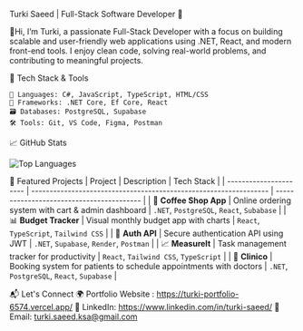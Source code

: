 Turki Saeed | Full-Stack Software Developer 🚀 

  👋Hi, I’m Turki, a passionate Full-Stack Developer with a focus on building scalable and user-friendly web applications using .NET, React, and modern front-end tools. I enjoy clean code, solving real-world problems, and contributing to meaningful projects.

🔧 Tech Stack & Tools

    🧠 Languages: C#, JavaScript, TypeScript, HTML/CSS  
    🧰 Frameworks: .NET Core, Ef Core, React  
    🗃️ Databases: PostgreSQL, Supabase  
    🛠️ Tools: Git, VS Code, Figma, Postman  

📈 GitHub Stats

![Top Languages](https://github-readme-stats.vercel.app/api/top-langs/?username=turkiano&layout=compact&theme=radical)

🧩 Featured Projects
| Project                | Description                                                       | Tech Stack                                |
| ---------------------- | ----------------------------------------------------------------- | ----------------------------------------- |
| 🛒 **Coffee Shop App** | Online ordering system with cart & admin dashboard                | `.NET`, `PostgreSQL`, `React`, `Subabase` |
| 📊 **Budget Tracker**  | Visual monthly budget app with charts                             | `React`, `TypeScript`, `Tailwind CSS`     |
| 🔐 **Auth API**        | Secure authentication API using JWT                               | `.NET`, `Supabase`, `Render`, `Postman`   |
| 📈 **MeasureIt**       | Task management tracker for productivity                          | `React`, `Tailwind CSS`, `TypeScript`     |
| 🏥 **Clinico**         | Booking system for patients to schedule appointments with doctors | `.NET`, `PostgreSQL`, `React`, `Supabase` |




📬 Let's Connect
🌍 Portfolio Website : https://turki-portfolio-6574.vercel.app/
💼 LinkedIn: https://www.linkedin.com/in/turki-saeed/
📧 Email: turki.saeed.ksa@gmail.com
<!---
Turkiano/Turkiano is a ✨ special ✨ repository because its `README.md` (this file) appears on your GitHub profile.
You can click the Preview link to take a look at your changes.
--->
